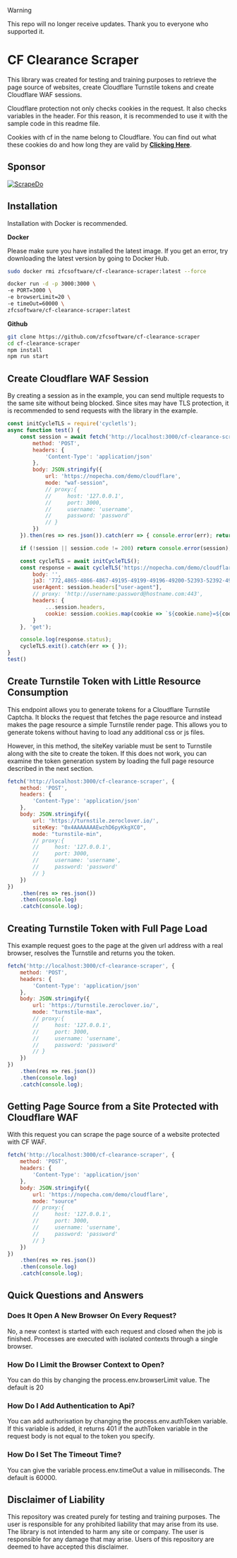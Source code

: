 > [!WARNING]
> This repo will no longer receive updates. Thank you to everyone who supported it.

# CF Clearance Scraper

This library was created for testing and training purposes to retrieve the page source of websites, create Cloudflare Turnstile tokens and create Cloudflare WAF sessions.

Cloudflare protection not only checks cookies in the request. It also checks variables in the header. For this reason, it is recommended to use it with the sample code in this readme file.

Cookies with cf in the name belong to Cloudflare. You can find out what these cookies do and how long they are valid by **[Clicking Here](https://developers.cloudflare.com/fundamentals/reference/policies-compliances/cloudflare-cookies/)**.

## Sponsor

[![ScrapeDo](src/data/sdo.gif)](https://scrape.do/?utm_source=github&utm_medium=repo_ccs)

## Installation

Installation with Docker is recommended.

**Docker**

Please make sure you have installed the latest image. If you get an error, try downloading the latest version by going to Docker Hub.

```bash
sudo docker rmi zfcsoftware/cf-clearance-scraper:latest --force
```

```bash
docker run -d -p 3000:3000 \
-e PORT=3000 \
-e browserLimit=20 \
-e timeOut=60000 \
zfcsoftware/cf-clearance-scraper:latest
```

**Github**

```bash
git clone https://github.com/zfcsoftware/cf-clearance-scraper
cd cf-clearance-scraper
npm install
npm run start
```

## Create Cloudflare WAF Session

By creating a session as in the example, you can send multiple requests to the same site without being blocked. Since sites may have TLS protection, it is recommended to send requests with the library in the example.

```js
const initCycleTLS = require('cycletls');
async function test() {
    const session = await fetch('http://localhost:3000/cf-clearance-scraper', {
        method: 'POST',
        headers: {
            'Content-Type': 'application/json'
        },
        body: JSON.stringify({
            url: 'https://nopecha.com/demo/cloudflare',
            mode: "waf-session",
            // proxy:{
            //     host: '127.0.0.1',
            //     port: 3000,
            //     username: 'username',
            //     password: 'password'
            // }
        })
    }).then(res => res.json()).catch(err => { console.error(err); return null });

    if (!session || session.code != 200) return console.error(session);

    const cycleTLS = await initCycleTLS();
    const response = await cycleTLS('https://nopecha.com/demo/cloudflare', {
        body: '',
        ja3: '772,4865-4866-4867-49195-49199-49196-49200-52393-52392-49171-49172-156-157-47-53,23-27-65037-43-51-45-16-11-13-17513-5-18-65281-0-10-35,25497-29-23-24,0', // https://scrapfly.io/web-scraping-tools/ja3-fingerprint
        userAgent: session.headers["user-agent"],
        // proxy: 'http://username:password@hostname.com:443',
        headers: {
            ...session.headers,
            cookie: session.cookies.map(cookie => `${cookie.name}=${cookie.value}`).join('; ')
        }
    }, 'get');

    console.log(response.status);
    cycleTLS.exit().catch(err => { });
}
test()
```

## Create Turnstile Token with Little Resource Consumption

This endpoint allows you to generate tokens for a Cloudflare Turnstile Captcha. It blocks the request that fetches the page resource and instead makes the page resource a simple Turnstile render page. This allows you to generate tokens without having to load any additional css or js files. 

However, in this method, the siteKey variable must be sent to Turnstile along with the site to create the token. If this does not work, you can examine the token generation system by loading the full page resource described in the next section.

```js
fetch('http://localhost:3000/cf-clearance-scraper', {
    method: 'POST',
    headers: {
        'Content-Type': 'application/json'
    },
    body: JSON.stringify({
        url: 'https://turnstile.zeroclover.io/',
        siteKey: "0x4AAAAAAAEwzhD6pyKkgXC0",
        mode: "turnstile-min",
        // proxy:{
        //     host: '127.0.0.1',
        //     port: 3000,
        //     username: 'username',
        //     password: 'password'
        // }
    })
})
    .then(res => res.json())
    .then(console.log)
    .catch(console.log);
```

## Creating Turnstile Token with Full Page Load

This example request goes to the page at the given url address with a real browser, resolves the Turnstile and returns you the token.

```js
fetch('http://localhost:3000/cf-clearance-scraper', {
    method: 'POST',
    headers: {
        'Content-Type': 'application/json'
    },
    body: JSON.stringify({
        url: 'https://turnstile.zeroclover.io/',
        mode: "turnstile-max",
        // proxy:{
        //     host: '127.0.0.1',
        //     port: 3000,
        //     username: 'username',
        //     password: 'password'
        // }
    })
})
    .then(res => res.json())
    .then(console.log)
    .catch(console.log);
```

## Getting Page Source from a Site Protected with Cloudflare WAF

With this request you can scrape the page source of a website protected with CF WAF.

```js
fetch('http://localhost:3000/cf-clearance-scraper', {
    method: 'POST',
    headers: {
        'Content-Type': 'application/json'
    },
    body: JSON.stringify({
        url: 'https://nopecha.com/demo/cloudflare',
        mode: "source"
        // proxy:{
        //     host: '127.0.0.1',
        //     port: 3000,
        //     username: 'username',
        //     password: 'password'
        // }
    })
})
    .then(res => res.json())
    .then(console.log)
    .catch(console.log);
```

## Quick Questions and Answers

### Does It Open A New Browser On Every Request?
No, a new context is started with each request and closed when the job is finished. Processes are executed with isolated contexts through a single browser.

### How Do I Limit the Browser Context to Open?
You can do this by changing the process.env.browserLimit value. The default is 20

### How Do I Add Authentication to Api?
You can add authorisation by changing the process.env.authToken variable. If this variable is added, it returns 401 if the authToken variable in the request body is not equal to the token you specify.

### How Do I Set The Timeout Time?
You can give the variable process.env.timeOut a value in milliseconds. The default is 60000.

## Disclaimer of Liability
This repository was created purely for testing and training purposes. The user is responsible for any prohibited liability that may arise from its use.
The library is not intended to harm any site or company. The user is responsible for any damage that may arise. 
Users of this repository are deemed to have accepted this disclaimer. 
